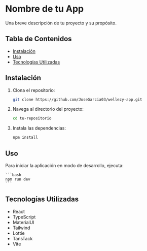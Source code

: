 # Nombre de tu App

Una breve descripción de tu proyecto y su propósito.

## Tabla de Contenidos

-   [Instalación](#instalación)
-   [Uso](#uso)
-   [Tecnologías Utilizadas](#tecnologías-utilizadas)

## Instalación

1. Clona el repositorio:

    ```bash
    git clone https://github.com/JoseGarcia03/wellezy-app.git
    ```

2. Navega al directorio del proyecto:

    ```bash
    cd tu-repositorio
    ```

3. Instala las dependencias:

    ```bash
    npm install
    ```

## Uso

Para iniciar la aplicación en modo de desarrollo, ejecuta:

    ```bash
    npm run dev
    ```

## Tecnologías Utilizadas

-   React
-   TypeScript
-   MaterialUI
-   Tailwind
-   Lottie
-   TansTack
-   Vite
